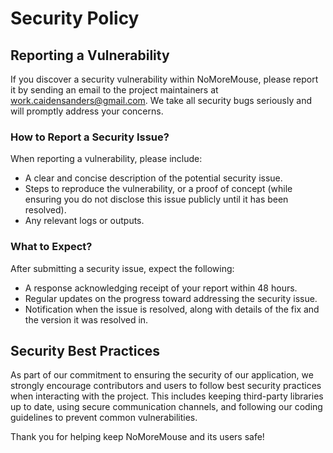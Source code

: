 # Security Policy

## Reporting a Vulnerability

If you discover a security vulnerability within NoMoreMouse, please report it by sending an email to the project maintainers at [work.caidensanders@gmail.com](mailto:work.caidensanders@gmail.com). We take all security bugs seriously and will promptly address your concerns.

### How to Report a Security Issue?

When reporting a vulnerability, please include:
- A clear and concise description of the potential security issue.
- Steps to reproduce the vulnerability, or a proof of concept (while ensuring you do not disclose this issue publicly until it has been resolved).
- Any relevant logs or outputs.

### What to Expect?

After submitting a security issue, expect the following:
- A response acknowledging receipt of your report within 48 hours.
- Regular updates on the progress toward addressing the security issue.
- Notification when the issue is resolved, along with details of the fix and the version it was resolved in.

## Security Best Practices

As part of our commitment to ensuring the security of our application, we strongly encourage contributors and users to follow best security practices when interacting with the project. This includes keeping third-party libraries up to date, using secure communication channels, and following our coding guidelines to prevent common vulnerabilities.

Thank you for helping keep NoMoreMouse and its users safe!
